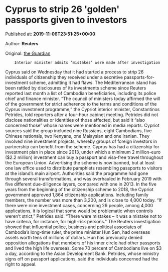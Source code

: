 
# Cyprus to strip 26 'golden' passports given to investors

Published at: **2019-11-06T23:51:25+00:00**

Author: **Reuters**

Original: [the Guardian](https://www.theguardian.com/world/2019/nov/06/cyprus-to-strip-26-golden-passports-given-to-investors)


        Interior minister admits ‘mistakes’ were made after investigation
      
Cyprus said on Wednesday that it had started a process to strip 26 individuals of citizenship they received under a secretive passports-for-investment scheme, admitting it had flaws.
The Mediterranean island has been rattled by disclosures of its investments scheme since Reuters reported last month a list of Cambodian beneficiaries, including its police chief and finance minister.
“The council of ministers today affirmed the will of the government for strict adherence to the terms and conditions of the Cyprus investment programme,” the Cypriot interior minister, Constantinos Petrides, told reporters after a four-hour cabinet meeting.
Petrides did not disclose nationalities or identities of those affected, but said it “also concerned those” whose names were mentioned in media reports.
Cypriot sources said the group included nine Russians, eight Cambodians, five Chinese nationals, two Kenyans, one Malaysian and one Iranian.
They involved nine investment projects, whereby groups of foreign investors in partnership can benefit from the scheme.
Cyprus has had a citizenship for investment plan in place since 2013, under which a minimum 2 million-euro ($2.2 million) investment can buy a passport and visa-free travel throughout the European Union.
Advertising the scheme is now banned, but at least one law office used to distribute pamphlets resembling passports to visitors at the island’s main airport.
Authorities said the programme had gone through several transformations, and was overhauled in February 2019 with five different due-diligence layers, compared with one in 2013.
In the five years from the beginning of the citizenship scheme to 2018, the Cypriot government approved 1,864 citizenship applications. Including family members, the number was more than 3,200, and is close to 4,000 today.
“If there were nine investment cases, concerning 26 people, among 4,000 applications, it is logical that some would be problematic when controls weren’t strict,” Petrides said. “There were mistakes – it was a mistake not to have criteria, for instance, for high-risk persons.”
The Reuters investigation showed that influential police, business and political associates of Cambodia’s long-time ruler, the prime minister Hun Sen, had overseas assets worth tens of millions of dollars.
Hun has previously denied opposition allegations that members of his inner circle had other passports and lived the high life overseas. Some 70 percent of Cambodians live on $3 a day, according to the Asian Development Bank.
Petrides, whose ministry signs off on passport applications, said the individuals concerned had the right to appeal.
